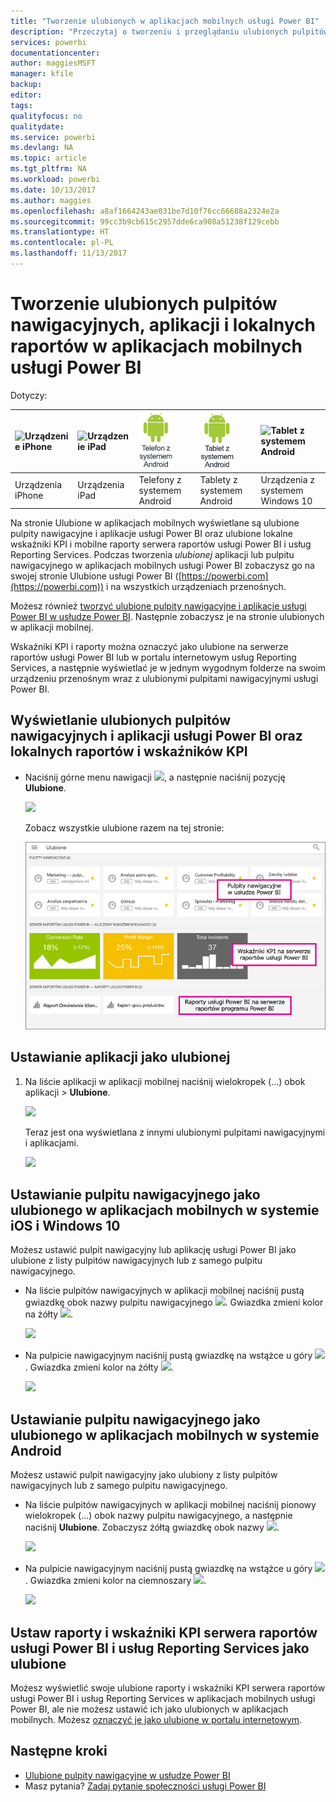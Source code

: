 ```yaml
---
title: "Tworzenie ulubionych w aplikacjach mobilnych usługi Power BI"
description: "Przeczytaj o tworzeniu i przeglądaniu ulubionych pulpitów nawigacyjnych usługi Power BI, aplikacji oraz raportów i wskaźników KPI serwera raportów usługi Power BI i usług Reporting Services w aplikacjach mobilnych."
services: powerbi
documentationcenter: 
author: maggiesMSFT
manager: kfile
backup: 
editor: 
tags: 
qualityfocus: no
qualitydate: 
ms.service: powerbi
ms.devlang: NA
ms.topic: article
ms.tgt_pltfrm: NA
ms.workload: powerbi
ms.date: 10/13/2017
ms.author: maggies
ms.openlocfilehash: a8af1664243ae031be7d10f76cc66688a2324e2a
ms.sourcegitcommit: 99cc3b9cb615c2957dde6ca908a51238f129cebb
ms.translationtype: HT
ms.contentlocale: pl-PL
ms.lasthandoff: 11/13/2017
---
```

# <a name="make-favorite-dashboards-apps-and-on-premises-reports-in-the-power-bi-mobile-apps"></a>Tworzenie ulubionych pulpitów nawigacyjnych, aplikacji i lokalnych raportów w aplikacjach mobilnych usługi Power BI
Dotyczy:

| ![Urządzenie iPhone](media/mobile-apps-favorites/iphone-logo-50-px.png) | ![Urządzenie iPad](media/mobile-apps-favorites/ipad-logo-50-px.png) | ![Telefon z systemem Android](media/mobile-apps-favorites/android-phone-logo-50-px.png) | ![Tablet z systemem Android](media/mobile-apps-favorites/android-tablet-logo-50-px.png) | ![Tablet z systemem Android](media/mobile-apps-favorites/win-10-logo-50-px.png) |
|:--- |:--- |:--- |:--- |:--- |
| Urządzenia iPhone |Urządzenia iPad |Telefony z systemem Android |Tablety z systemem Android |Urządzenia z systemem Windows 10 |

Na stronie Ulubione w aplikacjach mobilnych wyświetlane są ulubione pulpity nawigacyjne i aplikacje usługi Power BI oraz ulubione lokalne wskaźniki KPI i mobilne raporty serwera raportów usługi Power BI i usług Reporting Services. Podczas tworzenia *ulubionej* aplikacji lub pulpitu nawigacyjnego w aplikacjach mobilnych usługi Power BI zobaczysz go na swojej stronie Ulubione usługi Power BI ([https://powerbi.com](https://powerbi.com)) i na wszystkich urządzeniach przenośnych. 

Możesz również [tworzyć ulubione pulpity nawigacyjne i aplikacje usługi Power BI w usłudze Power BI](service-dashboard-favorite.md). Następnie zobaczysz je na stronie ulubionych w aplikacji mobilnej.

Wskaźniki KPI i raporty można oznaczyć jako ulubione na serwerze raportów usługi Power BI lub w portalu internetowym usług Reporting Services, a następnie wyświetlać je w jednym wygodnym folderze na swoim urządzeniu przenośnym wraz z ulubionymi pulpitami nawigacyjnymi usługi Power BI.

## <a name="view-your-favorite-power-bi-dashboards-and-apps-and-on-premises-reports-and-kpis"></a>Wyświetlanie ulubionych pulpitów nawigacyjnych i aplikacji usługi Power BI oraz lokalnych raportów i wskaźników KPI
* Naciśnij górne menu nawigacji ![](media/mobile-apps-favorites/power-bi-iphone-global-nav-button.png), a następnie naciśnij pozycję **Ulubione**.
  
  ![](media/mobile-apps-favorites/power-bi-ipad-faves-pbi-report-server.png)
  
  Zobacz wszystkie ulubione razem na tej stronie:
  
  ![](media/mobile-apps-favorites/power-bi-ipad-favorites.png)

## <a name="make-an-app-a-favorite"></a>Ustawianie aplikacji jako ulubionej
1. Na liście aplikacji w aplikacji mobilnej naciśnij wielokropek (...) obok aplikacji > **Ulubione**.
   
    ![](media/mobile-apps-favorites/power-bi-android-favorite-app-ellipsis.png)
   
    Teraz jest ona wyświetlana z innymi ulubionymi pulpitami nawigacyjnymi i aplikacjami.
   
    ![](media/mobile-apps-favorites/power-bi-android-favorite-apps.png)

## <a name="make-a-dashboard-a-favorite-in-the-ios-and-windows-10-mobile-apps"></a>Ustawianie pulpitu nawigacyjnego jako ulubionego w aplikacjach mobilnych w systemie iOS i Windows 10
Możesz ustawić pulpit nawigacyjny lub aplikację usługi Power BI jako ulubione z listy pulpitów nawigacyjnych lub z samego pulpitu nawigacyjnego.

* Na liście pulpitów nawigacyjnych w aplikacji mobilnej naciśnij pustą gwiazdkę obok nazwy pulpitu nawigacyjnego ![](media/mobile-apps-favorites/power-bi-mobile-not-favorite-icon.png). Gwiazdka zmieni kolor na żółty ![](media/mobile-apps-favorites/power-bi-mobile-yes-favorite-icon.png).
  
    ![](media/mobile-apps-favorites/power-bi-mobile-make-dashboard-favorite.png)
* Na pulpicie nawigacyjnym naciśnij pustą gwiazdkę na wstążce u góry ![](media/mobile-apps-favorites/power-bi-mobile-not-favorite-icon.png). Gwiazdka zmieni kolor na żółty ![](media/mobile-apps-favorites/power-bi-mobile-yes-favorite-icon.png).
  
    ![](media/mobile-apps-favorites/power-bi-mobile-favorite-selected.png)

## <a name="make-a-dashboard-a-favorite-in-the-android-mobile-apps"></a>Ustawianie pulpitu nawigacyjnego jako ulubionego w aplikacjach mobilnych w systemie Android
Możesz ustawić pulpit nawigacyjny jako ulubiony z listy pulpitów nawigacyjnych lub z samego pulpitu nawigacyjnego.

* Na liście pulpitów nawigacyjnych w aplikacji mobilnej naciśnij pionowy wielokropek (...) obok nazwy pulpitu nawigacyjnego, a następnie naciśnij **Ulubione**. Zobaczysz żółtą gwiazdkę obok nazwy ![](media/mobile-apps-favorites/power-bi-mobile-yes-favorite-icon.png).
  
    ![](media/mobile-apps-favorites/power-bi-android-make-favorite.png)
* Na pulpicie nawigacyjnym naciśnij pustą gwiazdkę na wstążce u góry ![](media/mobile-apps-favorites/power-bi-mobile-not-favorite-icon.png). Gwiazdka zmieni kolor na ciemnoszary ![](media/mobile-apps-favorites/power-bi-android-favorite-icon.png).
  
    ![](media/mobile-apps-favorites/power-bi-android-favorite-in-dashboard.png)

## <a name="make-favorite-power-bi-report-server-and-reporting-services-reports-and-kpis"></a>Ustaw raporty i wskaźniki KPI serwera raportów usługi Power BI i usług Reporting Services jako ulubione
Możesz wyświetlić swoje ulubione raporty i wskaźniki KPI serwera raportów usługi Power BI i usług Reporting Services w aplikacjach mobilnych usługi Power BI, ale nie możesz ustawić ich jako ulubionych w aplikacjach mobilnych. Możesz [oznaczyć je jako ulubione w portalu internetowym](report-server/getting-around.md#tag-your-favorite-reports-and-kpis). 

## <a name="next-steps"></a>Następne kroki
* [Ulubione pulpity nawigacyjne w usłudze Power BI](service-dashboard-favorite.md) 
* Masz pytania? [Zadaj pytanie społeczności usługi Power BI](http://community.powerbi.com/)

